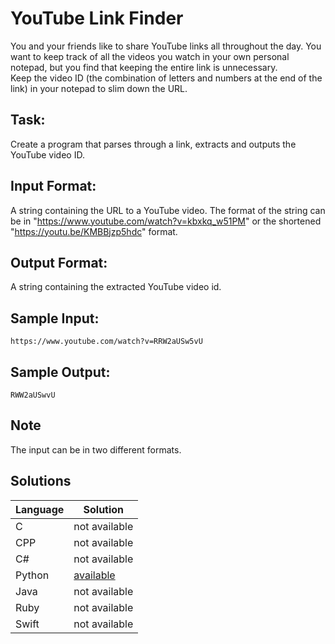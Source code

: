 # YouTube Link Finder
You and your friends like to share YouTube links all throughout the day. You want to keep track of all the videos you watch in your own personal notepad, but you find that keeping the entire link is unnecessary.  
Keep the video ID (the combination of letters and numbers at the end of the link) in your notepad to slim down the URL.

## Task:  
Create a program that parses through a link, extracts and outputs the YouTube video ID.

## Input Format:
A string containing the URL to a YouTube video. The format of the string can be in "https://www.youtube.com/watch?v=kbxkq_w51PM" or the shortened "https://youtu.be/KMBBjzp5hdc" format.

## Output Format:
A string containing the extracted YouTube video id.

## Sample Input:
```
https://www.youtube.com/watch?v=RRW2aUSw5vU
```

## Sample Output:
```
RWW2aUSwvU
```

## Note
The input can be in two different formats.

## Solutions

Language | Solution
---------|---------
C | not available
CPP | not available
C# | not available
Python | [available](https://raw.githubusercontent.com/chankruze/challenges/master/sololearn/YTVideoID/YTVideoID.py)
Java | not available
Ruby | not available
Swift | not available